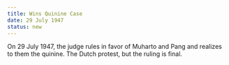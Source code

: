 ```yaml
---
title: Wins Quinine Case
date: 29 July 1947 
status: new
---
```


On 29 July 1947, the judge rules in favor of Muharto and Pang and
realizes to them the quinine. The Dutch protest, but the ruling is
final.
